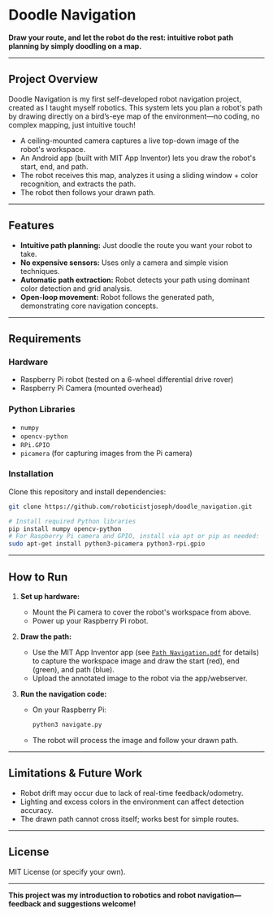 # Doodle Navigation
**Draw your route, and let the robot do the rest: intuitive robot path planning by simply doodling on a map.**

---

## Project Overview
Doodle Navigation is my first self-developed robot navigation project, created as I taught myself robotics. This system lets you plan a robot's path by drawing directly on a bird’s-eye map of the environment—no coding, no complex mapping, just intuitive touch!

- A ceiling-mounted camera captures a live top-down image of the robot's workspace.
- An Android app (built with MIT App Inventor) lets you draw the robot's start, end, and path.
- The robot receives this map, analyzes it using a sliding window + color recognition, and extracts the path.
- The robot then follows your drawn path.

---

## Features

- **Intuitive path planning:** Just doodle the route you want your robot to take.
- **No expensive sensors:** Uses only a camera and simple vision techniques.
- **Automatic path extraction:** Robot detects your path using dominant color detection and grid analysis.
- **Open-loop movement:** Robot follows the generated path, demonstrating core navigation concepts.

---

## Requirements

### Hardware

- Raspberry Pi robot (tested on a 6-wheel differential drive rover)
- Raspberry Pi Camera (mounted overhead)

### Python Libraries

- `numpy`
- `opencv-python`
- `RPi.GPIO`
- `picamera` (for capturing images from the Pi camera)

### Installation

Clone this repository and install dependencies:

```bash
git clone https://github.com/roboticistjoseph/doodle_navigation.git

# Install required Python libraries
pip install numpy opencv-python
# For Raspberry Pi camera and GPIO, install via apt or pip as needed:
sudo apt-get install python3-picamera python3-rpi.gpio
```

---

## How to Run

1. **Set up hardware:**  
   - Mount the Pi camera to cover the robot's workspace from above.
   - Power up your Raspberry Pi robot.

2. **Draw the path:**  
   - Use the MIT App Inventor app (see [`Path Navigation.pdf`](https://github.com/roboticistjoseph/doodle_navigation/blob/main/doc/path_navigation_report.pdf) for details) to capture the workspace image and draw the start (red), end (green), and path (blue).
   - Upload the annotated image to the robot via the app/webserver.

3. **Run the navigation code:**  
   - On your Raspberry Pi:
     ```bash
     python3 navigate.py
     ```
   - The robot will process the image and follow your drawn path.

---

## Limitations & Future Work

- Robot drift may occur due to lack of real-time feedback/odometry.
- Lighting and excess colors in the environment can affect detection accuracy.
- The drawn path cannot cross itself; works best for simple routes.

---

## License

MIT License (or specify your own).

---

**This project was my introduction to robotics and robot navigation—feedback and suggestions welcome!**
